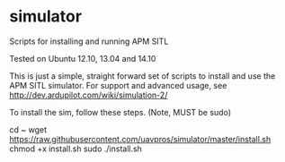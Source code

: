 # simulator
Scripts for installing and running APM SITL

Tested on Ubuntu 12.10, 13.04 and 14.10

This is just a simple, straight forward set of scripts to install and use the APM SITL simulator. For support and advanced usage, see http://dev.ardupilot.com/wiki/simulation-2/


To install the sim, follow these steps. (Note, MUST be sudo)

cd ~
wget https://raw.githubusercontent.com/uavpros/simulator/master/install.sh
chmod +x install.sh
sudo ./install.sh
